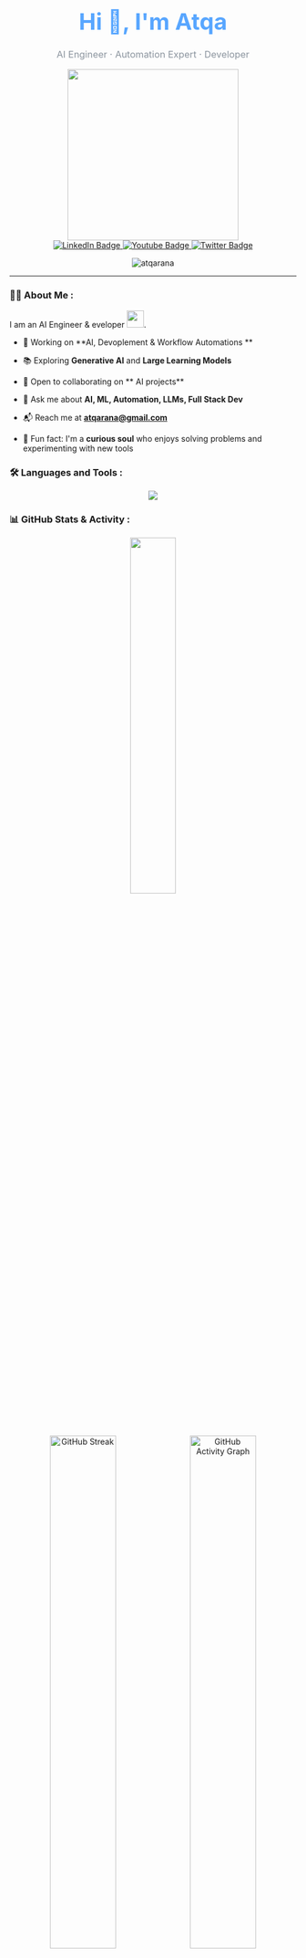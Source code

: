 <!-- Profile Header -->
<h1 align="center" style="font-size: 2.5rem; margin-bottom: 0.5rem; color: #58a6ff;">Hi 👋, I'm Atqa</h1>
<h3 align="center" style="color: #8b949e; font-weight: normal;">AI Engineer · Automation Expert · Developer</h3>

<div id="header" align="center">
  <img src="https://media.giphy.com/media/v1.Y2lkPTc5MGI3NjExaDZkbjFleDMwdDF3dnYweTJyOWM3bzl5YmQ5eGw5OGduaXU2OXlybyZlcD12MV9pbnRlcm5hbF9naWZfYnlfaWQmY3Q9Zw/L1R1tvI9svkIWwpVYr/giphy.gif" width="300"/>
</div>
<div id="badges" align="center">
  <a href="https://linkedin.com/in/atqa-rana">
    <img src="https://img.shields.io/badge/LinkedIn-blue?style=for-the-badge&logo=linkedin&logoColor=white" alt="LinkedIn Badge"/>
  </a>
  <a href="https://www.youtube.com/@atqarana">
    <img src="https://img.shields.io/badge/YouTube-red?style=for-the-badge&logo=youtube&logoColor=white" alt="Youtube Badge"/>
  </a>
  <a href="your-twitter-URL">
    <img src="https://img.shields.io/badge/Twitter-blue?style=for-the-badge&logo=twitter&logoColor=white" alt="Twitter Badge"/>
  </a>
</div>
<p align="center"> <img src="https://komarev.com/ghpvc/?username=atqarana&label=Profile%20views&color=0e75b6&style=flat" alt="atqarana" /> </p>

---

### :woman_technologist: About Me :
 I am an AI Engineer & eveloper <img src="https://media.giphy.com/media/WUlplcMpOCEmTGBtBW/giphy.gif" width="30">.
  
- 🚀 Working on **AI, Devoplement & Workflow Automations **
  
- 📚 Exploring **Generative AI** and **Large Learning Models**

- 🤝 Open to collaborating on ** AI projects**
  
- 💬 Ask me about **AI, ML, Automation, LLMs, Full Stack Dev**
  
- 📬 Reach me at **atqarana@gmail.com**
  
- 🎯 Fun fact: I'm a **curious soul** who enjoys solving problems and experimenting with new tools


### :hammer_and_wrench: Languages and Tools :
<p align="center">
  <img src="https://skillicons.dev/icons?i=python,tensorflow,pytorch,cpp,java,dart,flutter,firebase,aws,gcp,git,linux,figma" />
</p>
<h3 align="left"> 📊 GitHub Stats & Activity :</h3>

<p align="center">
  <img src="https://github-readme-stats.vercel.app/api/top-langs/?username=Atqarana&layout=compact&theme=vue-dark&hide_border=true" width="40%" />
</p>

<p align="center">
  <img src="https://github-readme-streak-stats.herokuapp.com/?user=Atqarana&theme=dark&hide_border=true" alt="GitHub Streak" width="48%" />
  <img src="https://github-readme-activity-graph.vercel.app/graph?username=Atqarana&theme=github-dark&hide_border=true" alt="GitHub Activity Graph" width="48%" />
</p>


</p>

<hr style="border-color: #30363d;"/>
<h3 align="left">Connect with me:</h3>

<p align="center">
  <a href="https://linkedin.com/in/atqa-rana"><img src="https://img.icons8.com/color/48/000000/linkedin.png" alt="LinkedIn"/></a>
  <a href="https://twitter.com/atqarana"><img src="https://img.icons8.com/color/48/000000/twitter--v1.png" alt="Twitter"/></a>
  <a href="https://medium.com/@atqarana"><img src="https://img.icons8.com/ios-filled/50/8b949e/medium-monogram.png" alt="Medium"/></a>
  <a href="https://stackoverflow.com/users/atqarana"><img src="https://img.icons8.com/color/48/000000/stackoverflow.png" alt="Stack Overflow"/></a>
</p>
</p>
